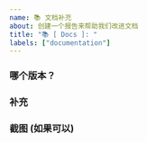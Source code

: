 ```yaml
---
name: 📚 文档补充
about: 创建一个报告来帮助我们改进文档
title: "📚 [ Docs ]: "
labels: ["documentation"]
---
```



### 哪个版本？


### 补充


### 截图 (如果可以)

